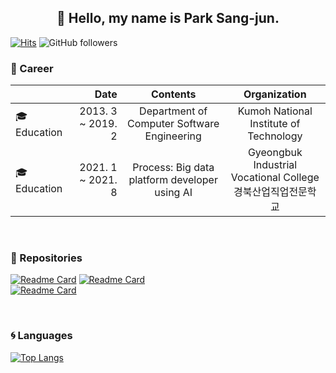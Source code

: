 
<p align="center">
<h2 align="center">👋 Hello, my name is Park Sang-jun. </h2>

  [![Hits](https://hits.seeyoufarm.com/api/count/incr/badge.svg?url=https%3A%2F%2Fgithub.com%2Fqkr03210%2F&count_bg=%2379C83D&title_bg=%23555555&icon=github.svg&icon_color=%23080909&title=%EB%B0%A9%EB%AC%B8%EC%9E%90%EC%88%98&edge_flat=false)](https://hits.seeyoufarm.com) ![GitHub followers](https://img.shields.io/github/followers/qkr03210) 

  
<!-- ![qkr03210's GitHub stats](https://github-readme-stats.vercel.app/api?username=qkr03210&show_icons=true&theme=highcontrast) -->
</p>

### 💜 Career
<p align="center">

 |                  | Date                        | Contents             |  Organization |
|:--- | ---: | :---: |  :---: |
| 🎓 Education  | 2013. 3 ~ 2019. 2 | Department of Computer Software Engineering | Kumoh National Institute of Technology| 
| 🎓 Education     | 2021. 1 ~ 2021. 8 | Process: Big data platform developer using AI |Gyeongbuk Industrial Vocational College<br/>경북산업직업전문학교| 

</p>
<br/>  

<div style="text-align: left">

### :floppy_disk: Repositories
</div>

<p align="center">

 [![Readme Card](https://github-readme-stats.vercel.app/api/pin/?username=qkr03210&repo=TeamProject)](https://github.com/qkr03210/TeamProject) [![Readme Card](https://github-readme-stats.vercel.app/api/pin/?username=qkr03210&repo=jsp_teamproject)](https://github.com/qkr03210/jsp_teamproject)  
 [![Readme Card](https://github-readme-stats.vercel.app/api/pin/?username=qkr03210&repo=C_Sharp_project)](https://github.com/qkr03210/C_Sharp_project)

</p>
<br/>
<p align="center">

### 🌀 Languages
 [![Top Langs](https://github-readme-stats.vercel.app/api/top-langs/?username=qkr03210&layout=compact)](https://github.com/qkr03210/github-readme-stats)

<!-- [![Top Langs](https://github-readme-stats.vercel.app/api/top-langs/?username=qkr03210)](https://github.com/qkr03210/github-readme-stats) -->

</p>
<!-- 
#### 💌  Contact
[![Gmail Badge](https://img.shields.io/badge/Gmail-d14836?style=flat-square&logo=Gmail&logoColor=white&link=mailto:qkr03210@gmail.com)](mailto:qkr03210@gmail.com)

 -->
